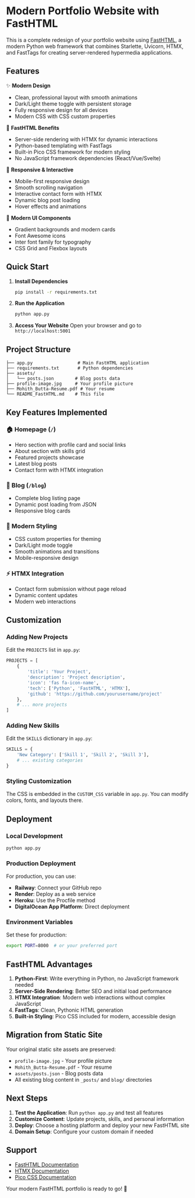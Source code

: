 # Modern Portfolio Website with FastHTML

This is a complete redesign of your portfolio website using [FastHTML](https://www.fastht.ml/), a modern Python web framework that combines Starlette, Uvicorn, HTMX, and FastTags for creating server-rendered hypermedia applications.

## Features

✨ **Modern Design**
- Clean, professional layout with smooth animations
- Dark/Light theme toggle with persistent storage
- Fully responsive design for all devices
- Modern CSS with CSS custom properties

🚀 **FastHTML Benefits**
- Server-side rendering with HTMX for dynamic interactions
- Python-based templating with FastTags
- Built-in Pico CSS framework for modern styling
- No JavaScript framework dependencies (React/Vue/Svelte)

📱 **Responsive & Interactive**
- Mobile-first responsive design
- Smooth scrolling navigation
- Interactive contact form with HTMX
- Dynamic blog post loading
- Hover effects and animations

🎨 **Modern UI Components**
- Gradient backgrounds and modern cards
- Font Awesome icons
- Inter font family for typography
- CSS Grid and Flexbox layouts

## Quick Start

1. **Install Dependencies**
   ```bash
   pip install -r requirements.txt
   ```

2. **Run the Application**
   ```bash
   python app.py
   ```

3. **Access Your Website**
   Open your browser and go to `http://localhost:5001`

## Project Structure

```
├── app.py                 # Main FastHTML application
├── requirements.txt       # Python dependencies
├── assets/
│   └── posts.json        # Blog posts data
├── profile-image.jpg     # Your profile picture
├── Mohith_Butta-Resume.pdf # Your resume
└── README_FastHTML.md    # This file
```

## Key Features Implemented

### 🏠 Homepage (`/`)
- Hero section with profile card and social links
- About section with skills grid
- Featured projects showcase
- Latest blog posts
- Contact form with HTMX integration

### 📝 Blog (`/blog`)
- Complete blog listing page
- Dynamic post loading from JSON
- Responsive blog cards

### 🎨 Modern Styling
- CSS custom properties for theming
- Dark/Light mode toggle
- Smooth animations and transitions
- Mobile-responsive design

### ⚡ HTMX Integration
- Contact form submission without page reload
- Dynamic content updates
- Modern web interactions

## Customization

### Adding New Projects
Edit the `PROJECTS` list in `app.py`:

```python
PROJECTS = [
    {
        'title': 'Your Project',
        'description': 'Project description',
        'icon': 'fas fa-icon-name',
        'tech': ['Python', 'FastHTML', 'HTMX'],
        'github': 'https://github.com/yourusername/project'
    },
    # ... more projects
]
```

### Adding New Skills
Edit the `SKILLS` dictionary in `app.py`:

```python
SKILLS = {
    'New Category': ['Skill 1', 'Skill 2', 'Skill 3'],
    # ... existing categories
}
```

### Styling Customization
The CSS is embedded in the `CUSTOM_CSS` variable in `app.py`. You can modify colors, fonts, and layouts there.

## Deployment

### Local Development
```bash
python app.py
```

### Production Deployment
For production, you can use:
- **Railway**: Connect your GitHub repo
- **Render**: Deploy as a web service
- **Heroku**: Use the Procfile method
- **DigitalOcean App Platform**: Direct deployment

### Environment Variables
Set these for production:
```bash
export PORT=8000  # or your preferred port
```

## FastHTML Advantages

1. **Python-First**: Write everything in Python, no JavaScript framework needed
2. **Server-Side Rendering**: Better SEO and initial load performance
3. **HTMX Integration**: Modern web interactions without complex JavaScript
4. **FastTags**: Clean, Pythonic HTML generation
5. **Built-in Styling**: Pico CSS included for modern, accessible design

## Migration from Static Site

Your original static site assets are preserved:
- `profile-image.jpg` - Your profile picture
- `Mohith_Butta-Resume.pdf` - Your resume
- `assets/posts.json` - Blog posts data
- All existing blog content in `_posts/` and `blog/` directories

## Next Steps

1. **Test the Application**: Run `python app.py` and test all features
2. **Customize Content**: Update projects, skills, and personal information
3. **Deploy**: Choose a hosting platform and deploy your new FastHTML site
4. **Domain Setup**: Configure your custom domain if needed

## Support

- [FastHTML Documentation](https://www.fastht.ml/docs/)
- [HTMX Documentation](https://htmx.org/docs/)
- [Pico CSS Documentation](https://picocss.com/docs/)

Your modern FastHTML portfolio is ready to go! 🚀
